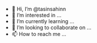 - 👋 Hi, I’m @tasinsahinn
- 👀 I’m interested in ...
- 🌱 I’m currently learning ...
- 💞️ I’m looking to collaborate on ...
- 📫 How to reach me ...

<!---
tasinsahinn/tasinsahinn is a ✨ special ✨ repository because its `README.md` (this file) appears on your GitHub profile.
You can click the Preview link to take a look at your changes.
--->
